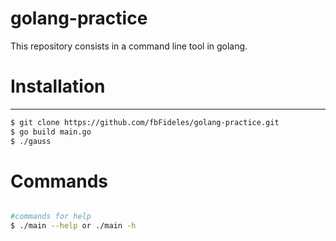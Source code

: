 # golang-practice

This repository consists in a command line tool in golang.


#  Installation
---------------

``` sh
$ git clone https://github.com/fbFideles/golang-practice.git
$ go build main.go
$ ./gauss

```
# Commands

``` sh

#commands for help
$ ./main --help or ./main -h



```